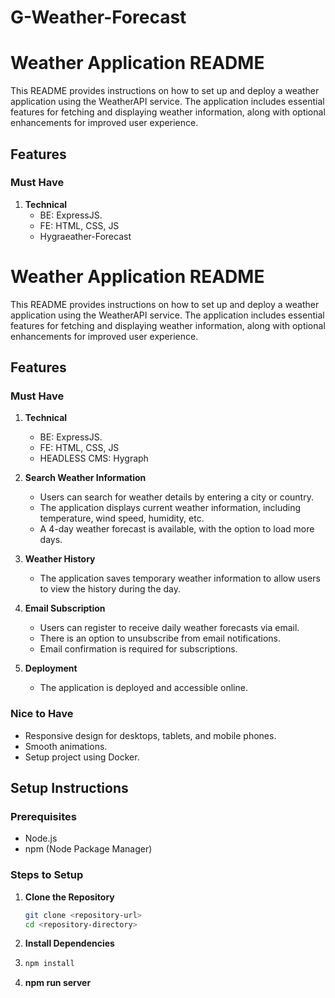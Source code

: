 # G-Weather-Forecast
# Weather Application README

This README provides instructions on how to set up and deploy a weather application using the WeatherAPI service. The application includes essential features for fetching and displaying weather information, along with optional enhancements for improved user experience.

## Features

### Must Have
1. **Technical**
   - BE: ExpressJS.
   - FE: HTML, CSS, JS
   - Hygraeather-Forecast
# Weather Application README

This README provides instructions on how to set up and deploy a weather application using the WeatherAPI service. The application includes essential features for fetching and displaying weather information, along with optional enhancements for improved user experience.

## Features

### Must Have
1. **Technical**
   - BE: ExpressJS.
   - FE: HTML, CSS, JS
   - HEADLESS CMS: Hygraph

2. **Search Weather Information**
   - Users can search for weather details by entering a city or country. 
   - The application displays current weather information, including temperature, wind speed, humidity, etc.
   - A 4-day weather forecast is available, with the option to load more days.

3. **Weather History**
   - The application saves temporary weather information to allow users to view the history during the day.

4. **Email Subscription**
   - Users can register to receive daily weather forecasts via email.
   - There is an option to unsubscribe from email notifications.
   - Email confirmation is required for subscriptions.

5. **Deployment**
   - The application is deployed and accessible online.

### Nice to Have
- Responsive design for desktops, tablets, and mobile phones.
- Smooth animations.
- Setup project using Docker.

## Setup Instructions

### Prerequisites
- Node.js
- npm (Node Package Manager)

### Steps to Setup

1. **Clone the Repository**
   ```bash
   git clone <repository-url>
   cd <repository-directory>

2. **Install Dependencies**
3.  ```bash
    npm install
4. **npm run server**

